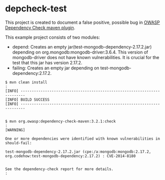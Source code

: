 # depcheck-test

This project is created to document a false positive, possible bug in [OWASP Dependency Check maven plugin](https://github.com/jeremylong/DependencyCheck).

This example project consists of two modules:
* depend: Creates an empty jar(test-mongodb-dependency-2.17.2.jar) depending on org.mongodb:mongodb-driver:3.6.4. This version of mongodb-driver does not have known vulnerabilities. It is crucial for the test that this jar has version 2.17.2.
* failing: Creates an empty jar depending on test-mongodb-dependency:2.17.2. 

```
$ mvn clean install
:
[INFO] ------------------------------------------------------------------------
[INFO] BUILD SUCCESS
[INFO] ------------------------------------------------------------------------


$ mvn org.owasp:dependency-check-maven:3.2.1:check
:
[WARNING]

One or more dependencies were identified with known vulnerabilities in should-fail:

test-mongodb-dependency-2.17.2.jar (cpe:/a:mongodb:mongodb:2.17.2, org.codehow:test-mongodb-dependency:2.17.2) : CVE-2014-8180


See the dependency-check report for more details.
:

```
